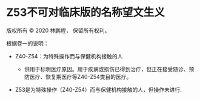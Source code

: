 # Z53不可对临床版的名称望文生义

版权所有 © 2020 林鹏程， 保留所有权利。

根据卷一的说明：

- Z40-Z54：为特殊操作而与保健机构接触的人
  - 供用于标明医疗原因。用于疾病或损伤已得到治疗，但正在接受随诊、预防医疗、恢复期医疗等Z40-Z54类目的医疗。

- Z53是为特殊操作（Z40-Z54）而与保健机构接触的人，但操作未进行. 

